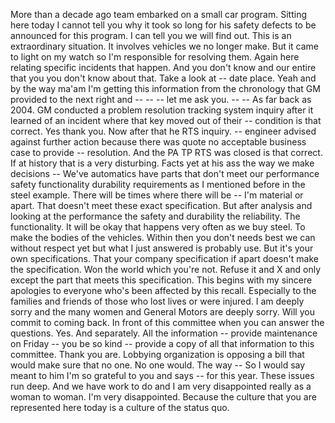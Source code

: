 More than a decade ago team embarked on a small car program. Sitting here today I cannot tell you why it took so long for his safety defects to be announced for this program. I can tell you we will find out. This is an extraordinary situation. It involves vehicles we no longer make. But it came to light on my watch so I'm responsible for resolving them. Again here relating specific incidents that happen. And you don't know and our entire that you you don't know about that. Take a look at -- date place. Yeah and by the way ma'am I'm getting this information from the chronology that GM provided to the next right and -- -- -- let me ask you. -- -- As far back as 2004. GM conducted a problem resolution tracking system inquiry after it learned of an incident where that key moved out of their -- condition is that correct. Yes thank you. Now after that he RTS inquiry. -- engineer advised against further action because there was quote no acceptable business case to provide -- resolution. And the PA TP RTS was closed is that correct. If at history that is a very disturbing. Facts yet at his ass the way we make decisions -- We've automatics have parts that don't meet our performance safety functionality durability requirements as I mentioned before in the steel example. There will be times where there will be -- I'm material or apart. That doesn't meet these exact specification. But after analysis and looking at the performance the safety and durability the reliability. The functionality. It will be okay that happens very often as we buy steel. To make the bodies of the vehicles. Within then you don't needs best we can without respect yet but what I just answered is probably use. But it's your own specifications. That your company specification if apart doesn't make the specification. Won the world which you're not. Refuse it and X and only except the part that meets this specification. This begins with my sincere apologies to everyone who's been affected by this recall. Especially to the families and friends of those who lost lives or were injured. I am deeply sorry and the many women and General Motors are deeply sorry. Will you commit to coming back. In front of this committee when you can answer the questions. Yes. And separately. All the information -- provide maintenance on Friday -- you be so kind -- provide a copy of all that information to this committee. Thank you are. Lobbying organization is opposing a bill that would make sure that no one. No one would. The way -- So I would say meant to him I'm so grateful to you and says -- for this year. These issues run deep. And we have work to do and I am very disappointed really as a woman to woman. I'm very disappointed. Because the culture that you are represented here today is a culture of the status quo.